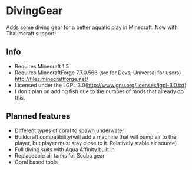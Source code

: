DivingGear
==========

Adds some diving gear for a better aquatic play in Minecraft. Now with Thaumcraft support!

## Info

- Requires Minecraft 1.5
- Requires MinecraftForge 7.7.0.566 (src for Devs, Universal for users) http://files.minecraftforge.net/
- Licensed under the LGPL 3.0(http://www.gnu.org/licenses/lgpl-3.0.txt)
- I don't plan on adding fish due to the number of mods that already do this.

## Planned features

- Different types of coral to spawn underwater
- Buildcraft compatibility(will add a machine that will pump air to the player, but player must stay close to it. Relatively stable air source)
- Full diving suits with Aqua Affinity built in
- Replaceable air tanks for Scuba gear
- Coral based tools